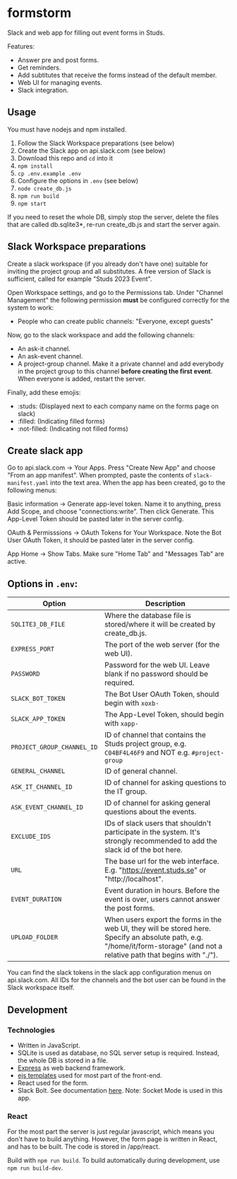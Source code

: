 # formstorm

Slack and web app for filling out event forms in Studs.

Features:
* Answer pre and post forms.
* Get reminders.
* Add subtitutes that receive the forms instead of the default member.
* Web UI for managing events.
* Slack integration.

## Usage

You must have nodejs and npm installed.

1. Follow the Slack Workspace preparations (see below)
2. Create the Slack app on api.slack.com (see below)
3. Download this repo and `cd` into it
4. `npm install`
5. `cp .env.example .env`
6. Configure the options in `.env` (see below)
7. `node create_db.js`
8. `npm run build`
9. `npm start`

If you need to reset the whole DB, simply stop the server, delete the files that are called db.sqlite3*, re-run create_db.js and start the server again.

## Slack Workspace preparations

Create a slack workspace (if you already don't have one) suitable for inviting the project group and all substitutes. A free version of Slack is sufficient, called for example "Studs 2023 Event".

Open Workspace settings, and go to the Permissions tab. Under "Channel Management" the following permission **must** be configured correctly for the system to work:

* People who can create public channels: "Everyone, except guests"

Now, go to the slack workspace and add the following channels:

* An ask-it channel.
* An ask-event channel.
* A project-group channel. Make it a private channel and add everybody in the project group to this channel **before creating the first event**. When everyone is added, restart the server.

Finally, add these emojis:

* :studs: (Displayed next to each company name on the forms page on slack)
* :filled: (Indicating filled forms)
* :not-filled: (Indicating not filled forms)

## Create slack app

Go to api.slack.com -> Your Apps. Press "Create New App" and choose "From an app manifest". When prompted, paste the contents of `slack-manifest.yaml` into the text area. When the app has been created, go to the following menus:

Basic information -> Generate app-level token. Name it to anything, press Add Scope, and choose "connections:write". Then click Generate. This App-Level Token should be pasted later in the server config.

OAuth & Permisssions -> OAuth Tokens for Your Workspace. Note the Bot User OAuth Token, it should be pasted later in the server config.

App Home -> Show Tabs. Make sure "Home Tab" and "Messages Tab" are active.

## Options in `.env`:

|Option|Description|
|-|-|
|`SQLITE3_DB_FILE`|Where the database file is stored/where it will be created by create_db.js.|
|`EXPRESS_PORT`|The port of the web server (for the web UI).|
|`PASSWORD`|Password for the web UI. Leave blank if no password should be required.|
|`SLACK_BOT_TOKEN`|The Bot User OAuth Token, should begin with `xoxb-`|
|`SLACK_APP_TOKEN`|The App-Level Token, should begin with `xapp-`|
|`PROJECT_GROUP_CHANNEL_ID`|ID of channel that contains the Studs project group, e.g. `C04BF4L46F9` and NOT e.g. `#project-group`|
|`GENERAL_CHANNEL`|ID of general channel.|
|`ASK_IT_CHANNEL_ID`|ID of channel for asking questions to the IT group.|
|`ASK_EVENT_CHANNEL_ID`|ID of channel for asking general questions about the events.|
|`EXCLUDE_IDS`|IDs of slack users that shouldn't participate in the system. It's strongly recommended to add the slack id of the bot here.|
|`URL`|The base url for the web interface. E.g. "https://event.studs.se" or "http://localhost".|
|`EVENT_DURATION`|Event duration in hours. Before the event is over, users cannot answer the post forms.|
|`UPLOAD_FOLDER`|When users export the forms in the web UI, they will be stored here. Specify an absolute path, e.g. "/home/it/form-storage" (and not a relative path that begins with "./").|

You can find the slack tokens in the slack app configuration menus on api.slack.com. All IDs for the channels and the bot user can be found in the Slack workspace itself.

## Development

### Technologies

* Written in JavaScript.
* SQLite is used as database, no SQL server setup is required. Instead, the whole DB is stored in a file.
* [Express](https://expressjs.com/) as web backend framework.
* [ejs templates](https://ejs.co/) used for most part of the front-end.
* React used for the form.
* Slack Bolt. See documentation [here](https://slack.dev/bolt-js/concepts). Note: Socket Mode is used in this app.

### React

For the most part the server is just regular javascript, which means you don't have to build anything. However, the form page is written in React, and has to be built. The code is stored in /app/react.

Build with `npm run build`. To build automatically during development, use `npm run build-dev`.
